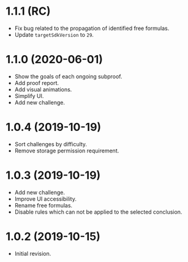 <!--
	Markdown

	Copyright 2019-2020 Andy Poudret. All rights reserved.
-->

# 1.1.1 (RC)
  - Fix bug related to the propagation of identified free formulas.
  - Update `targetSdkVersion` to `29`.

# 1.1.0 (2020-06-01)
  - Show the goals of each ongoing subproof.
  - Add proof report.
  - Add visual animations.
  - Simplify UI.
  - Add new challenge.

# 1.0.4 (2019-10-19)
  - Sort challenges by difficulty.
  - Remove storage permission requirement.

# 1.0.3 (2019-10-19)
  - Add new challenge.
  - Improve UI accessibility.
  - Rename free formulas.
  - Disable rules which can not be applied to the selected conclusion.

# 1.0.2 (2019-10-15)
  - Initial revision.

